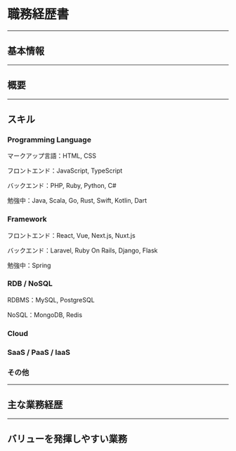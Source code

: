 # 職務経歴書

---

## 基本情報

---

## 概要

---

## スキル

### Programming Language

マークアップ言語：HTML, CSS

フロントエンド：JavaScript, TypeScript

バックエンド：PHP, Ruby, Python, C#

勉強中：Java, Scala, Go, Rust, Swift, Kotlin, Dart

### Framework

フロントエンド：React, Vue, Next.js, Nuxt.js

バックエンド：Laravel, Ruby On Rails, Django, Flask

勉強中：Spring

### RDB / NoSQL

RDBMS：MySQL, PostgreSQL

NoSQL：MongoDB, Redis

### Cloud

### SaaS / PaaS / IaaS

### その他

---

## 主な業務経歴

---

## バリューを発揮しやすい業務
